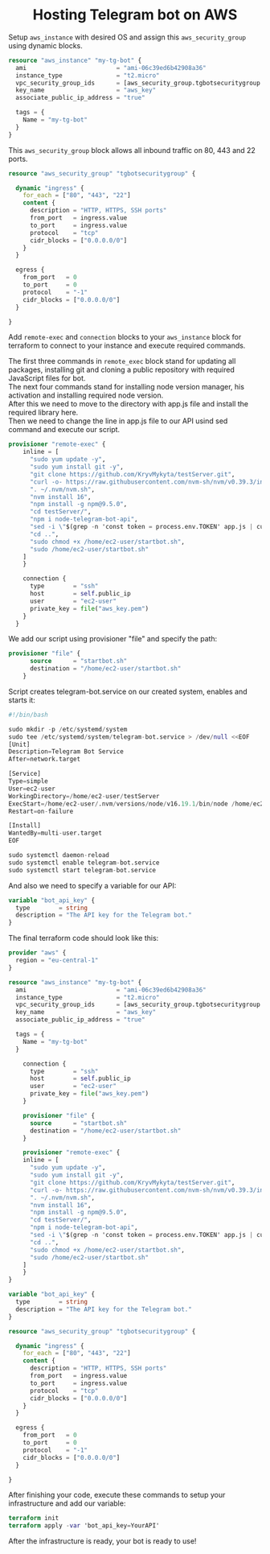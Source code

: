 <h1 align="center">Hosting Telegram bot on AWS</h1>

Setup `aws_instance` with desired OS and assign this `aws_security_group` using dynamic blocks.
```tf
resource "aws_instance" "my-tg-bot" {
  ami                         = "ami-06c39ed6b42908a36"
  instance_type               = "t2.micro"
  vpc_security_group_ids      = [aws_security_group.tgbotsecuritygroup.id]
  key_name                    = "aws_key"
  associate_public_ip_address = "true"

  tags = {
    Name = "my-tg-bot"
  }
}

```
This `aws_security_group` block allows all inbound traffic on 80, 443 and 22 ports.

```tf
resource "aws_security_group" "tgbotsecuritygroup" {

  dynamic "ingress" {
    for_each = ["80", "443", "22"]
    content {
      description = "HTTP, HTTPS, SSH ports"
      from_port   = ingress.value
      to_port     = ingress.value
      protocol    = "tcp"
      cidr_blocks = ["0.0.0.0/0"]
    }
  }

  egress {
    from_port   = 0
    to_port     = 0
    protocol    = "-1"
    cidr_blocks = ["0.0.0.0/0"]
  }

}
```

Add `remote-exec` and `connection` blocks to your `aws_instance` block for terraform to connect to your instance and execute required commands.

The first three commands in `remote_exec` block stand for updating all packages, installing git and cloning a public repository with required JavaScript files for bot.
<br>
The next four commands stand for installing node version manager, his activation and installing required node version.
<br>
After this we need to move to the directory with app.js file and install the required library here.
<br>
Then we need to change the line in app.js file to our API usind sed command and execute our script.

```tf
provisioner "remote-exec" {
    inline = [
      "sudo yum update -y",
      "sudo yum install git -y",
      "git clone https://github.com/KryvMykyta/testServer.git",
      "curl -o- https://raw.githubusercontent.com/nvm-sh/nvm/v0.39.3/install.sh | bash",
      ". ~/.nvm/nvm.sh",
      "nvm install 16",
      "npm install -g npm@9.5.0",
      "cd testServer/",
      "npm i node-telegram-bot-api",
      "sed -i \"$(grep -n 'const token = process.env.TOKEN' app.js | cut -d: -f1)s/.*/const token = '${var.bot_api_key}'/\" app.js",
      "cd ..",
      "sudo chmod +x /home/ec2-user/startbot.sh",
      "sudo /home/ec2-user/startbot.sh"
    ]
    }

    connection {
      type        = "ssh"
      host        = self.public_ip
      user        = "ec2-user"
      private_key = file("aws_key.pem")
    }
  }
```
We add our script using provisioner "file" and specify the path:
```tf
provisioner "file" {
      source      = "startbot.sh"
      destination = "/home/ec2-user/startbot.sh"
    }
```
Script creates telegram-bot.service on our created system, enables and starts it:
```tf
#!/bin/bash

sudo mkdir -p /etc/systemd/system
sudo tee /etc/systemd/system/telegram-bot.service > /dev/null <<EOF
[Unit]
Description=Telegram Bot Service
After=network.target

[Service]
Type=simple
User=ec2-user
WorkingDirectory=/home/ec2-user/testServer
ExecStart=/home/ec2-user/.nvm/versions/node/v16.19.1/bin/node /home/ec2-user/testServer/app.js
Restart=on-failure

[Install]
WantedBy=multi-user.target
EOF

sudo systemctl daemon-reload
sudo systemctl enable telegram-bot.service
sudo systemctl start telegram-bot.service
```
And also we need to specify a variable for our API:
```tf
variable "bot_api_key" {
  type        = string
  description = "The API key for the Telegram bot."
}
```

The final terraform code should look like this:
```tf
provider "aws" {
  region = "eu-central-1"
}

resource "aws_instance" "my-tg-bot" {
  ami                         = "ami-06c39ed6b42908a36"
  instance_type               = "t2.micro"
  vpc_security_group_ids      = [aws_security_group.tgbotsecuritygroup.id]
  key_name                    = "aws_key"
  associate_public_ip_address = "true"

  tags = {
    Name = "my-tg-bot"
  }

    connection {
      type        = "ssh"
      host        = self.public_ip
      user        = "ec2-user"
      private_key = file("aws_key.pem")
    }

    provisioner "file" {
      source      = "startbot.sh"
      destination = "/home/ec2-user/startbot.sh"
    }

    provisioner "remote-exec" {
    inline = [
      "sudo yum update -y",
      "sudo yum install git -y",
      "git clone https://github.com/KryvMykyta/testServer.git",
      "curl -o- https://raw.githubusercontent.com/nvm-sh/nvm/v0.39.3/install.sh | bash",
      ". ~/.nvm/nvm.sh",
      "nvm install 16",
      "npm install -g npm@9.5.0",
      "cd testServer/",
      "npm i node-telegram-bot-api",
      "sed -i \"$(grep -n 'const token = process.env.TOKEN' app.js | cut -d: -f1)s/.*/const token = '${var.bot_api_key}'/\" app.js",
      "cd ..",
      "sudo chmod +x /home/ec2-user/startbot.sh",
      "sudo /home/ec2-user/startbot.sh"
    ]
    }
}

variable "bot_api_key" {
  type        = string
  description = "The API key for the Telegram bot."
}

resource "aws_security_group" "tgbotsecuritygroup" {

  dynamic "ingress" {
    for_each = ["80", "443", "22"]
    content {
      description = "HTTP, HTTPS, SSH ports"
      from_port   = ingress.value
      to_port     = ingress.value
      protocol    = "tcp"
      cidr_blocks = ["0.0.0.0/0"]
    }
  }

  egress {
    from_port   = 0
    to_port     = 0
    protocol    = "-1"
    cidr_blocks = ["0.0.0.0/0"]
  }

}
```
After finishing your code, execute these commands to setup your infrastructure and add our variable:
```tf
terraform init
terraform apply -var 'bot_api_key=YourAPI'

```

After the infrastructure is ready, your bot is ready to use!
